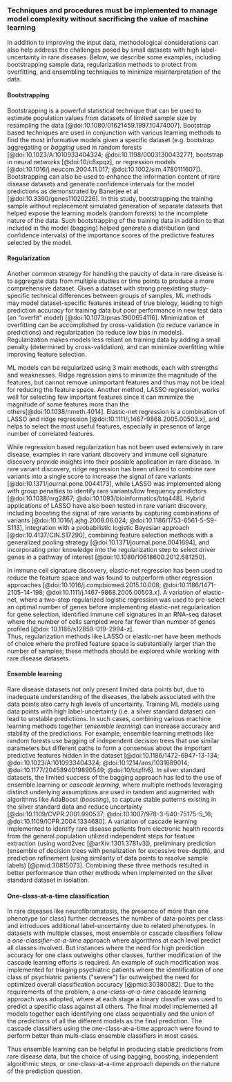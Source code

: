 ### Techniques and procedures must be implemented to manage model complexity without sacrificing the value of machine learning

In addition to improving the input data, methodological considerations can also help address the challenges posed by small datasets with high label-uncertainty in rare diseases. 
Below, we describe some examples, including bootstrapping sample data, regularization methods to protect from overfitting, and ensembling techniques to minimize misinterpretation of the data. 

#### Bootstrapping

Bootstrapping is a powerful statistical technique that can be used to estimate population values from datasets of limited sample size by resampling the data [@doi:10.1080/01621459.1997.10474007].
Bootstrap based techniques are used in conjunction with various learning methods to find the most informative models given a specific dataset (e.g. bootstrap aggregating or _bagging_ used in random forests [@doi:10.1023/A:1010933404324; @doi:10.1198/0003130043277], bootstrap in neural networks [@doi:10/c8xpqz], or regression models [@doi:10.1016/j.neucom.2004.11.017; @doi:10.1002/sim.4780111607]).
Bootstrapping can also be used to enhance the information content of rare disease datasets and generate confidence intervals for the model predictions as demonstrated by Banerjee et al [@doi:10.3390/genes11020226].
In this study, bootstrapping the training sample without replacement simulated generation of separate datasets that helped expose the learning models (random forests) to the incomplete nature of the data.
Such bootstrapping of the training data in addition to that included in the model (bagging) helped generate a distribution (and confidence intervals) of the importance scores of the predictive features selected by the model.

#### Regularization

Another common strategy for handling the paucity of data in rare disease is to aggregate data from multiple studies or time points to produce a more comprehensive dataset. 
Given a dataset with strong preexisting study-specific technical differences between groups of samples, ML methods may model dataset-specific features instead of true biology, leading to high prediction accuracy for training data but poor performance in new test data (an "overfit" model) [@doi:10.1073/pnas.1900654116].
Minimization of overfitting can be accomplished by cross-validation (to reduce variance in predictions) and regularization (to reduce low bias in models). 
Regularization makes models less reliant on training data by adding a small penalty (determined by cross-validation), and can minimize overfitting while improving feature selection. 

ML models can be regularized using 3 main methods, each with strengths and weaknesses. 
Ridge regression aims to minimize the magnitude of the features, but cannot remove unimportant features and thus may not be ideal for reducing the feature space. 
Another method, LASSO regression, works well for selecting few important features since it can minimize the magnitude of some features more than the others[@doi:10.1038/nmeth.4014]. 
Elastic-net regression is a combination of LASSO and ridge regression [@doi:10.1111/j.1467-9868.2005.00503.x], and helps to select the most useful features, especially in presence of large number of correlated features. 

While regression based regularization has not been used extensively in rare disease, examples in rare variant discovery and immune cell signature discovery provide insights into their possible application in rare disease.
In rare variant discovery, ridge regression has been utilized to combine rare variants into a single score to increase the signal of rare variants [@doi:10.1371/journal.pone.0044173], while LASSO was implemented along with group penalties to identify rare variants/low frequency predictors [@doi:10.1038/nrg2867; @doi:10.1093/bioinformatics/btq448]. 
Hybrid applications of LASSO have also been tested in rare variant discovery, including boosting the signal of rare variants by capturing combinations of variants [@doi:10.1016/j.ajhg.2008.06.024; @doi:10.1186/1753-6561-5-S9-S113], integration with a probabilistic logistic Bayesian approach [@doi:10.4137/CIN.S17290], combining feature selection methods with a generalized pooling strategy [@doi:10.1371/journal.pone.0041694], and incorporating prior knowledge into the regularization step to select driver genes in a pathway of interest [@doi:10.1080/10618600.2012.681250]. 

In immune cell signature discovery, elastic-net regression has been used to reduce the feature space and was found to outperform other regression approaches [@doi:10.1016/j.compbiomed.2015.10.008; @doi:10.1186/1471-2105-14-198; @doi:10.1111/j.1467-9868.2005.00503.x]. 
A variation of elastic-net, where a two-step regularized logistic regression was used to pre-select an optimal number of genes before implementing elastic-net regularization for gene selection, identified immune cell signatures in an RNA-seq dataset where the number of cells sampled were far fewer than number of genes profiled [@doi: 10.1186/s12859-019-2994-z].  
Thus, regularization methods like LASSO or elastic-net have been methods of choice where the profiled feature space is substantially larger than the number of samples; these methods should be explored while working with rare disease datasets.

#### Ensemble learning

Rare disease datasets not only present limited data points but, due to inadequate understanding of the diseases, the labels associated with the data points also carry high levels of uncertainty. 
Training ML models using data points with high label-uncertainty (i.e. a silver standard dataset) can lead to unstable predictions.
In such cases, combining various machine learning methods together (_ensemble learning_) can increase accuracy and stability of the predictions.
For example, ensemble learning methods like random forests use bagging of independent decision trees that use similar parameters but different paths to form a consensus about the important predictive features hidden in the dataset [@doi:10.1186/1472-6947-13-134; @doi:10.1023/A:1010933404324; @doi:10.1214/aos/1031689014; @doi:10.1177/2045894019890549; @doi:10/btzfh6]. 
In silver standard datasets, the limited success of the bagging approach has led to the use of ensemble learning or _cascade learning_, where multiple methods leveraging distinct underlying assumptions are used in tandem and augmented with algorithms like AdaBoost (_boosting_), to capture stable patterns existing in the silver standard data and reduce uncertainty [@doi:10.1109/CVPR.2001.990537; @doi:10.1007/978-3-540-75175-5_16; @doi:10.1109/ICPR.2004.1334680].
A variation of cascade learning implemented to identify rare disease patients from electronic health records from the general population utilized independent steps for feature extraction (using word2vec [@arXiv:1301.3781v3]), preliminary prediction (ensemble of decision trees with penalization for excessive tree-depth), and prediction refinement (using similarity of data points to resolve sample labels) [@pmid:30815073].
Combining these three methods resulted in better performance than other methods when implemented on the silver standard dataset in isolation.

#### One-class-at-a-time classification

In rare diseases like neurofibromatosis, the presence of more than one phenotype (or class) further decreases the number of data-points per class and introduces additional label-uncertainty due to related phenotypes.
In datasets with multiple classes, most ensemble or cascade classifiers follow a _one-classifier-at-a-time_ approach where algorithms at each level predict all classes involved.
But instances where the need for high prediction accuracy for one class outweighs other classes, further modification of the cascade learning efforts is required.
An example of such modification was implemented for triaging psychiatric patients where the identification of one class of psychiatric patients ("severe") far outweighed the need for optimized overall classification accuracy [@pmid:30380082].
Due to the requirements of the problem, a _one-class-at-a-time_ cascade learning approach was adopted, where at each stage a binary classifier was used to predict a specific class against all others.
The final model implemented all models together each identifying one class sequentially and the union of the predictions of all the different models as the final prediction.
The cascade classifiers using the one-class-at-a-time approach were found to perform better than multi-class ensemble classifiers in most cases.

Thus ensemble learning can be helpful in producing stable predictions from rare disease data, but the choice of using bagging, boosting, independent algorithmic steps, or one-class-at-a-time approach depends on the nature of the prediction question.
